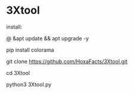 # 3Xtool

install:

@
&apt update && apt upgrade -y

pip install colorama

git clone https://github.com/HoxaFacts/3Xtool.git

cd 3Xtool

python3 3Xtool.py
